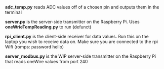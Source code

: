 **adc_temp.py** reads ADC values off of a chosen pin and outputs them in the terminal

**server.py** is the server-side transmitter on the Raspberry Pi. Uses **oneWrieTempReading.py** to run (defunct)

**rpi_client.py** is the client-side receiver for data values. Run this on the laptop you wish to receive data on. Make sure you are connected to the rpi Wifi (romps: password hello)

**server_modbus.py** is the WIP server-side transmitter on the Raspberry Pi that reads oneWire values from port 240


